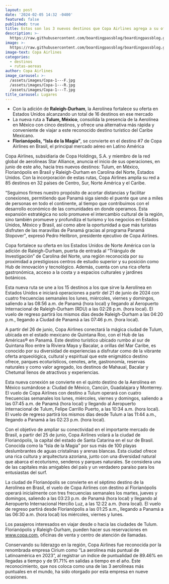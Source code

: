 ```yaml
---
layout: post
date: '2024-02-05 14:32 -0400'
featured: false
published: true
title: Estos son los 3 nuevos destinos que Copa Airlines agrega a su oferta
description: >-
  https://raw.githubusercontent.com/boardingpassblog/boardingpassblog.github.io/main/assets/images/Avion-Copa.jpg
image: >-
  https://raw.githubusercontent.com/boardingpassblog/boardingpassblog.github.io/main/assets/images/Avion-Copa.jpg
image-text: Copa Airlines
categories:
  - destinos
  - rutas-aereas
author: Copa Airlines
image_carousel: >-
  /assets/images/Copa-1---F.jpg
  /assets/images/Copa-1---R.jpg
  /assets/images/Copa-1---T.jpg
title_carousel: Lugares
---
```

- Con la adición de **Raleigh-Durham**, la Aerolínea fortalece su oferta en Estados Unidos alcanzando un total de 16 destinos en ese mercado
- La nueva ruta a **Tulum, México**, consolida la presencia de la Aerolínea en México con cinco destinos, y ofrece una alternativa más rápida y conveniente de viajar a este reconocido destino turístico del Caribe Mexicano.
- **Florianópolis, “Isla de la Magia”**, se convierte en el destino #7 de Copa Airlines en Brasil, el principal mercado aéreo en Latino América

Copa Airlines, subsidiaria de Copa Holdings, S.A. y miembro de la red global de aerolíneas Star Alliance, anuncia el inicio de sus operaciones, en junio de este año, hacia tres nuevos destinos: Tulum, en México, Florianópolis en Brasil y Raleigh-Durham en Carolina del Norte, Estados Unidos. Con la incorporación de estas rutas, Copa Airlines amplía su red a 85 destinos en 32 países de Centro, Sur, Norte América y el Caribe.

“Seguimos firmes nuestro propósito de acortar distancias y facilitar conexiones, permitiendo que Panamá siga siendo el puente que une a miles de personas en todo el continente, al tiempo que contribuimos con el desarrollo económico de las comunidades en donde operamos. Esta expansión estratégica no solo promueve el intercambio cultural de la región, sino también promueve y profundiza el turismo y los negocios en Estados Unidos, México y Brasil, así como abre la oportunidad a que más turistas disfruten de las maravillas de Panamá gracias al programa Panamá Stopover", expresó Pedro Heilbron, presidente ejecutivo de Copa Airlines.

Copa fortalece su oferta en los Estados Unidos de Norte América con la adición de Raleigh-Durham, puerta de entrada al “Triángulo de Investigación” de Carolina del Norte, una región reconocida por su proximidad a prestigiosos centros de estudio superior y su posición como Hub de innovación y tecnológico. Además, cuenta con una rica oferta gastronómica, acceso a la costa y a espacios culturales y jardines botánicos.

Esta nueva ruta se une a los 15 destinos a los que sirve la Aerolínea en Estados Unidos e iniciará operaciones a partir del 21 de junio de 2024 con cuatro frecuencias semanales los lunes, miércoles, viernes y domingos, saliendo a las 08:56 a.m. de Panamá (hora local) y llegando al Aeropuerto Internacional de Raleigh-Durham (RDU) a las 02:28 p.m. (hora local). El vuelo de regreso partirá los mismos días desde Raleigh-Durham a las 04:20 p.m., llegando a Ciudad de Panamá a las 07:46 p.m. (hora local).

A partir del 26 de junio, Copa Airlines conectará la mágica ciudad de Tulum, ubicada en el estado mexicano de Quintana Roo, con el Hub de las Américas® en Panamá. Este destino turístico ubicado rumbo al sur de Quintana Roo entre la Riviera Maya y Bacalar, a orillas del Mar Caribe, es conocido por su diversidad de experiencias a disfrutar como de la vibrante oferta arqueológica, cultural y espiritual que este enigmático destino ofrece, parques ecoturísticos, cenotes, arte, gastronomía, reservas naturales y como valor agregado, los destinos de Mahaual, Bacalar y Chetumal llenos de atractivos y experiencias.

Esta nueva conexión se convierte en el quinto destino de la Aerolínea en México sumándose a: Ciudad de México, Cancún, Guadalajara y Monterrey. El vuelo de Copa Airlines con destino a Tulum operará con cuatro frecuencias semanales los lunes, miércoles, viernes y domingos, saliendo a las 07:45 a.m. de Panamá (hora local) y llegando al Aeropuerto Internacional de Tulum, Felipe Carrillo Puerto, a las 10:34 a.m. (hora local). El vuelo de regreso partirá los mismos días desde Tulum a las 11:44 a.m., llegando a Panamá a las 02:23 p.m. (hora local).

Con el objetivo de ampliar su conectividad en el importante mercado de Brasil, a partir del 25 de junio, Copa Airlines volará a la ciudad de Florianópolis, la capital del estado de Santa Catarina en el sur de Brasil. Conocida como la “Isla de la Magia” por sus más de 100 playas deslumbrantes de aguas cristalinas y arenas blancas. Esta ciudad ofrece una rica cultura y arquitectura azoriana, junto con una diversidad natural que abarca el ecoturismo, senderos y parques naturales. Se considera una de las capitales más amigables del país y un verdadero paraíso para los entusiastas del surf.

La ciudad de Florianópolis se convierte en el séptimo destino de la Aerolínea en Brasil, el vuelo de Copa Airlines con destino al Florianópolis operará inicialmente con tres frecuencias semanales los martes, jueves y domingos, saliendo a las 03:23 p.m. de Panamá (hora local) y llegando al Aeropuerto Internacional Hercílio Luz, a las 12:22 a.m. (hora local). El vuelo de regreso partirá desde Florianópolis a las 01:25 a.m., llegando a Panamá a las 06:30 a.m. (hora local) los miércoles, viernes y lunes.

Los pasajeros interesados en viajar desde o hacia las ciudades de Tulum. Florianópolis y Raleigh-Durham, pueden hacer sus reservaciones en www.copa.com, oficinas de venta y centro de atención de llamadas.

Conservando su liderazgo en la región, Copa Airlines fue reconocida por la renombrada empresa Cirium como “La aerolínea más puntual de Latinoamérica en 2023”, al registrar un índice de puntualidad de 89.46% en llegadas a tiempo y de 91.71% en salidas a tiempo en el año. Este reconocimiento, que nos coloca como una de las 3 aerolíneas más puntuales en el mundo, ha sido otorgado por esta empresa en nueve ocasiones.
